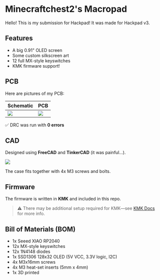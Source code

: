 # Minecraftchest2's Macropad

Hello! This is my submission for Hackpad! It was made for Hackpad v3.

## Features
- A big 0.91" OLED screen
- Some custom silkscreen art
- 12 full MX-style keyswitches
- KMK firmware support!

## PCB

Here are pictures of my PCB:

| **Schematic** | **PCB** |
|---------------|---------|
| ![](https://github.com/dragonruler1000/hackpad-macro_pad/blob/main/assets/schematic.png) | ![](https://github.com/dragonruler1000/hackpad-macro_pad/blob/main/assets/PCB.png) |

✅ DRC was run with **0 errors**

## CAD

Designed using **FreeCAD** and **TinkerCAD** (it was painful...).

![](https://github.com/dragonruler1000/hackpad-macro_pad/blob/main/assets/full_case.png)

The case fits together with 4x M3 screws and bolts.

## Firmware

The firmware is written in **KMK** and included in this repo.

> ⚠️ There may be additional setup required for KMK—see [KMK Docs](https://kmkfw.io/docs/) for more info.

## Bill of Materials (BOM)
- 1x Seeed XIAO RP2040
- 12x MX-style keyswitches
- 12x 1N4148 diodes
- 1x SSD1306 128x32 OLED (5V VCC, 3.3V logic, I2C)
- 4x M3x16mm screws
- 4x M3 heat-set inserts (5mm x 4mm)
- 1x 3D printed
